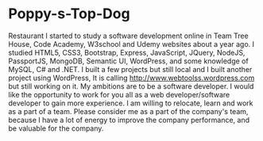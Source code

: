 # Poppy-s-Top-Dog
Restaurant 
I started to study a software development online in Team Tree House, Code Academy, W3school and Udemy websites about a year ago.  I studied HTML5, CSS3,  Bootstrap, Express, JavaScript,  JQuery, NodeJS, PassportJS,  MongoDB, Semantic UI, WordPress,  and some knowledge of MySQL, C# and .NET.  I built a few projects but still local and I built another project using WordPress, It is calling http://www.webtoolss.wordpress.com but still working on it.  My ambitions are to be a software developer.  I would like the opportunity to work for you all as a web developer/software developer to gain more experience.  I am willing to relocate, learn and  work as a part of a team.  Please consider me as a part of the company's team, because I have a lot of energy to improve the company performance, and be valuable for the company.
